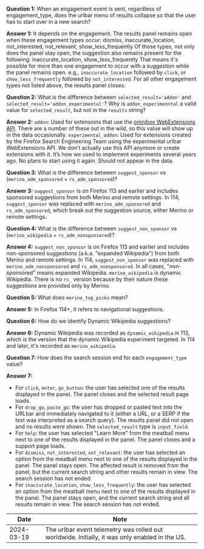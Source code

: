 **Question 1:** When an engagement event is sent, regardless of engagement_type, does the urlbar menu of results collapse so that the user has to start over in a new search?

**Answer 1:** It depends on the engagement. The results panel remains open when these engagement types occur: dismiss, inaccurate_location, not_interested, not_relevant, show_less_frequently
  Of those types, not only does the panel stay open, the suggestion also remains present for the following: inaccurate_location, show_less_frequently
  That means it's possible for more than one engagement to occur with a suggestion while the panel remains open. e.g., `inaccurate_location` followed by `click`, or `show_less_frequently` followed by `not_interested`.
  For all other engagement types not listed above, the results panel closes.

**Question 2:** What is the difference between `selected_result='addon'` and `selected_result='addon_experimental'`? Why is `addon_experimenntal` a valid value for `selected_result`, but not in the `results` string?

**Answer 2:** `addon`: Used for extensions that use the [omnibox WebExtensions API](https://developer.mozilla.org/en-US/docs/Mozilla/Add-ons/WebExtensions/API/omnibox). There are a number of these out in the wild, so this value will show up in the data occasionally.
  `experimental_addon`: Used for extensions created by the Firefox Search Engineering Team using the experimental urlbar WebExtensions API. We don’t actually use this API anymore or create extensions with it. It’s how we used to implement experiments several years ago. No plans to start using it again. Should not appear in the data.

**Question 3:** What is the difference between `suggest_sponsor` vs (`merino_adm_sponsored` + `rs_adm_sponsored`)?

**Answer 3:** `suggest_sponsor` is on Firefox 113 and earlier and includes sponsored suggestions from both Merino and remote settings. In 114, `suggest_sponsor` was replaced with `merino_adm_sponsored` and `rs_adm_sponsored`, which break out the suggestion source, either Merino or remote settings.

**Question 4:** What is the difference between `suggest_non_sponsor` vs (`merino_wikipedia` + `rs_adm_nonsponsored`)?

**Answer 4:** `suggest_non_sponsor` is on Firefox 113 and earlier and includes non-sponsored suggestions (a.k.a. "expanded Wikipedia") from both Merino and remote settings. In 114, `suggest_non_sponsor` was replaced with `merino_adm_nonsponsored` and `rs_adm_nonsponsored`. In all cases, "non-sponsored" means expanded Wikipedia.
  `merino_wikipedia` is dynamic Wikipedia. There is no `rs_` version because by their nature these suggestions are provided only by Merino.

**Question 5:** What does `merino_top_picks` mean?

**Answer 5:** In Firefox 114+, it refers to navigational suggestions.

**Question 6:** How do we identify Dynamic Wikipedia suggestions?

**Answer 6:** Dynamic Wikipedia was recorded as `dynamic_wikipedia` in 113, which is the version that the dynamic Wikipedia experiment targeted. In 114 and later, it's recorded as `merino_wikipedia`. 

**Question 7:** How does the search session end for each `engagement_type` value?

**Answer 7:**
- For `click`, `enter`, `go_button`: the user has selected one of the results displayed in the panel. The panel closes and the selected result page loads.
- For `drop_go`, `paste_go`: the user has dropped or pasted text into the URLbar
  and immediately navigated to it (either a URL, or a SERP if the text was interpreted as a search query). The results panel did not open and no results were shown. The `selected_result` type is `input_field`.
- For `help`: the user has selected "Learn More" from the meatball menu next to one of the results displayed in the panel. The panel closes and a support page loads.
- For `dismiss`,  `not_interested`, `not_relevant`: the user has selected an option from the meatball menu next to one of the results displayed in the panel. The panel stays open. The affected result is removed from the panel, but the current search string and other results remain in view. The search session has not ended.
- For `inaccurate_location`, `show_less_frequently`: the user has selected an option from the meatball menu next to one of the results displayed in the panel. The panel stays open, and the current search string and all results remain in view. The search session has not ended.


| Date       | Note   |
| ---------- | ------ |
| 2024-03-19 | The urlbar event telemetry was rolled out worldwide. Initially, it was only enabled in the US. |


